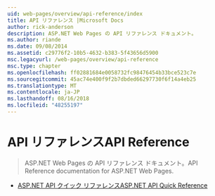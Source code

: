 ```yaml
---
uid: web-pages/overview/api-reference/index
title: API リファレンス |Microsoft Docs
author: rick-anderson
description: ASP.NET Web Pages の API リファレンス ドキュメント。
ms.author: riande
ms.date: 09/08/2014
ms.assetid: c29776f2-10b5-4632-b383-5f43656d5900
msc.legacyurl: /web-pages/overview/api-reference
msc.type: chapter
ms.openlocfilehash: ff02881684e0058732fc98476454b33bce523c7e
ms.sourcegitcommit: 45ac74e400f9f2b7dbded66297730f6f14a4eb25
ms.translationtype: MT
ms.contentlocale: ja-JP
ms.lasthandoff: 08/16/2018
ms.locfileid: "48255197"
---
```

<a name="api-reference"></a><span data-ttu-id="c5671-103">API リファレンス</span><span class="sxs-lookup"><span data-stu-id="c5671-103">API Reference</span></span>
====================
> <span data-ttu-id="c5671-104">ASP.NET Web Pages の API リファレンス ドキュメント。</span><span class="sxs-lookup"><span data-stu-id="c5671-104">API Reference documentation for ASP.NET Web Pages.</span></span>


- [<span data-ttu-id="c5671-105">ASP.NET API クイック リファレンス</span><span class="sxs-lookup"><span data-stu-id="c5671-105">ASP.NET API Quick Reference</span></span>](asp-net-web-pages-api-reference.md)

